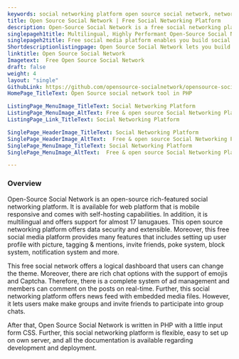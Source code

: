 ```yaml
---
keywords: social networking platform open source social network, networking platform, free social media platform, free social network
title: Open Source Social Network | Free Social Networking Platform
description: Open-Source Social Network is a free social networking platform. It is self-hosted, privacy-oriented, and offers blogging, news feed, group management & more.
singlepageh1title: Multilingual, Highly Performant Open-Source Social Network
singlepageh2title: Free social media platform enables you build social relationships. It offers social media integration, rich-featured user-interface, media attachments and more.
Shortdescriptionlistingpage: Open Source Social Network lets you build social relationships with the members. It offers social media integration, rich-featured user-interface, user invites and more.
linktitle: Open Source Social Network
Imagetext:  Free Open Source Social Network
draft: false
weight: 4
layout: "single"
GithubLink: https://github.com/opensource-socialnetwork/opensource-socialnetwork
HomePage_TitleText: Open Source social network tool in PHP

ListingPage_MenuImage_TitleText: Social Networking Platform
ListingPage_MenuImage_AltText: Free & open source Social Networking Platform
ListingPage_Link_TitleText: Social Networking Platform

SinglePage_HeaderImage_TitleText: Social Networking Platform
SinglePage_HeaderImage_AltText:  Free & open source Social Networking Platform
SinglePage_MenuImage_TitleText: Social Networking Platform
SinglePage_MenuImage_AltText:  Free & open source Social Networking Platform

---
```

### **Overview**

Open-Source Social Network is an open-source rich-featured social networking platform. It is available for web platform that is mobile responsive and comes with self-hosting capabilities. In addition, it is multilingual and offers support for almost 17 lanugaues. This open source networking platform offers data security and extensible. Moreover, this free social media platform provides many features that includes setting up user profile with picture, tagging & mentions, invite friends, poke system, block system, notification system and more. 

This free social network offers a logical dashboard that users can change the theme. Moreover, there are rich chat options with the support of emojis and Captcha. Therefore, there is a complete system of ad management and members can comment on the posts on real-time. Further, this social networking platform offers news feed with embedded media files. However, it lets users make make groups and invite friends to participate into group chats.

After that, Open Source Social Network is written in PHP with a little input form CSS. Further, this social networking platform is flexible, easy to set up on own server, and all the documentation is available regarding development and deployment. 
